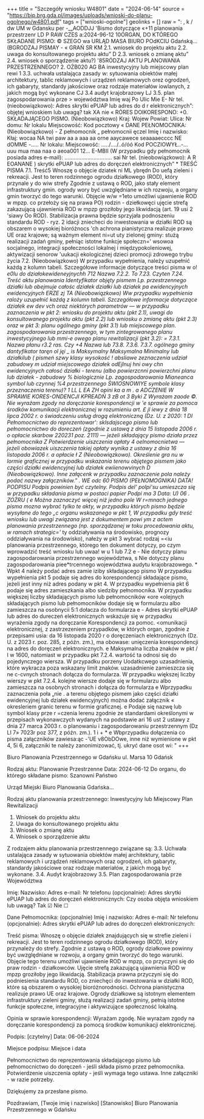 +++
title = "Szczegóły wniosku W4801"
date = "2024-06-14"
source = "https://bip.brg.gda.pl/images/uploads/wnioski-do-planu-ogolnego/w4801.pdf"
tags = ["wnioski-ogolne"]
geolinks = []
raw = ": , k / dw UM w Gdansku per -_„AODDJJ 'Bismo dotyczące «+11 planowania przestrzenr LD P RAW CZES a:2024-96-12 10ORGAN, DO KTÓREGO SKŁADANE PISMO: © SZEGO wa URLĄD MASA  BIURO POdKCIU Gdańską... (BGRODZAJ PISMAY  - «  GRAŃ SR KM 2.1. wniosek do projektu aktu 2.2. uwaga do konsultowanego projektu aktu” D 2.3. wniosek o zmianę aktu” 2.4. wniosek o sporządzenie aktu?) '85RÓDZAJ AKTU PLANOWANIA PRZESTRZENNEGO? 2. OŻB020 AG BA  inwestycyjny lub miejscowy plan rewi  1 3.3. uchwała ustalająca zasady  w: sytuowania obiektów małej architektury, tablic reklamowych i urządzeń reklamowych orez ogrodzeń, ich gabaryty, standardy jakościowe oraz rodzaje materiałów iowlanych, z jakich mogą być wykonane CJ 3.4 audyt krajobrazowy LJ 3.5. plan zagospodarowania prze > województwa Imię   waj Po Ulic Mie E- Nr tel. (nieobowiązkowo): Adres skrytki ePUAP lub adres do d r elektronicznych”: objętej wnioskiem lub uwagą? tak XA nie « RÓRES DOIKORESPONO: +0. SKŁADAJĄCEGO PISMO. (Nieobowiązkowo) Kraj: Wojew Powiat: Ulica: Nr domu: Nr lokalu Miejscowość: Kod pocztowy « DANE PEŁNOMOCNIKA: (Nieobowiązkowo) - Z pełnomocnik „ pełnomocnii ęczel Imię i nazwisko: Kłaj: wocaa NA twi paw aa a aaa aa orne aaycawece seaaaaecccc NE dOMME -..... Nr lokalu: Miejscowość: ...../..../..ó/óó Kod POCZIOWYŁ..-... uuu mua maa naa o aeoa001 12... E-MBII (W przypadku gdy pełnomocnik posiada adres e-mail): ............................... sai Nr tel. (nieobowiązkowo): A R EOANANE ) skrytki ePUAP lub adres do doręczeń elektronicznych” * TREŚĆ PISMA 7.1. Treść5 Wnoszę o objęcie dziatek ni ML ybrędn Do uefą zieleni i rekreacji. Jest to teren rodzinnego ogrodu działkowego (ROD), który przynale y do wiw strefy Zgodnie z ustawą o ROD, jako stały element infrastruktury gmin. ogrody wory być uwzględniane w ich rozwoju, a organy gmin tworzyć do tego warunki. Objęcie w/w =1eto umożliwi ujawnienie ROD w mpzp. co przełoży się na prawa PO) rodzin - dziełkowęci ujęcie strefą zakazującą ujawnienia ROD w mpzp groziłoby jego likwidacją (art. 19 usi 2 'siawy Oo ROD). Stabilizacja prawna będzie sprzyjała podnoszeniu standardu ROD - ryz. 2  idacji zniecheci do inwestowania w działki ROD są obszarem o wysokiej bioróżnocs 'ch achrona pianistyczna realizuje prawo UE oraz krajowe; są ważnym element ni=ut uty zielonej gminy: stużą realizacji zadań gminy, pełniąc istotne funkcje społeczn=' wsowoa socjalnego, integracji społeczności lokalnej i międzypokoleniowej, aktywizacji senorow 'uukacji ekologicznej dzieci promocji zdrowego trybu życia 7.2. (Nieobowiązkowo) W przypadku wypełnienia, należy uzupełnić każdą z kolumn tabeli. Szczegółowe informacje dotyczące treści pisma w o! *e0lu do działokewideneyjnychh  712 Nazwa 7.2.2. To 7.23. Czyten 7.24. Treść aktu planowania Identyfikator objęty pismem Lp. przestrzennego działki lub obejmuje całośc działek działki lub działek  pa ewidencyjnych  ewidencyjnych    ERZE zj   TA (Nieobowiązkowo) Ww przypadku wypełnienia raloży uzupełnić każdą z kolumn tabeli.  Szczegółowe informacje dotyczące działek ew dev vch oraz niektórych parametrów — w przypadku zaznaczenia w pkt 2: wniosku do projektu aktu (pkt 2.1), uwagi do konsultowanego projektu aktu (pkt 2.2) lub wniosku o zmianę aktu (pkt 2.3) oraz w pkt 3: planu ogólnego gminy (pkt 3.1) lub miejscowego plan. zagospodarowania przestrzennego, w tym zintegrowanego planu inwestycyjnego lub mmi-e owego planu rewitalizacji (pkt 3.2): = 7.3.1. Nazwa płanu r3.2  ras. Czy +4 Nazwa lub  73.8. 7.3.6. 7.3.7. ogólnego gminy  dantyfikator taręn ol jęi _ is  Maksymalny Maksymalna Minimalny lub działkilub ( pismeń szwy klasy wysokość !   absliawe zeznaczenia udział zabudowy m udział miejscowego działek   odEjlnuj hni owy chn ewidencyjnych całosć działki  - terenu (albo powierzcnni powierzchni planu  lub działek - zabudowy % biologicznie Lp.  zagospodarowania  Mianeanca symbol lub  czynnej %4  przestrzennego  ŚWIOSNOWIYE  symbole klasy   przeznaczenia    terenu)?   1  LL L EA ZH opini ka a  m . a ADCZENIE W SPRAWIE KORES-ONDENCJI KPREADŃ 3 zB ot 3 Byki  Z Wyrażam zaode ©. Nie wyrażam zgody na doręczanie korespondencji w 'e sprawie za pomoca środków komunikacji elektronicznej w rozumieniu art. £ jl iewy z dnia 18 lipca 2002 r. o świadczeniu usług drogą elektroniczną (Dz. U. z 2020: 1 DI Pełnomocnictwo do reprezentowar': sklsdajscego pismo lub pełnomocnictwo do doreczeń (zgodnie z ustawą z dnia 15 listopada 2006 r. o opłacie skarbow  220231 poz. 2111) — jeżeli składający pismo działa przez pełnomocnika Z Potwierdzenie uiszczenia opłaty 4 oelnomocnietwa — jeżeli obowiazek uiszczenia takiej opłaty wynika z ustawy z dnia 16 listopada 2006 r. a opłacie ł Z  (Nieobowiązkowo). Określenie gra nu w lormie graficznej w przypadku wskazania terenu objętego pismem jako części działki ewidencyjnej lub działek ewiienowvinych D  (Nieobowiązkowo). Inne załącenk w przypadku zaznaczenie pola należy podać nazwy załączników.” . WE odc 60 PISMO (PEŁNOMOGNIKA) DATA! PODPISU Podpis powinien być czytelny. Podpis  del' polpi'su umieszcza się w przypadku składania pisma w postaci papier Podpi  ma 3 Data: U) 06 . ZOŻRU ( e Można zaznaczyć więcej niż jedno pole W r=mnach jednego pisma mozna wybrać tylko te akty, w przypadku których pismo będzie wysyłane do tego „c organu wskazanego w pkt 1, W przypadku gdy treść wniosku lub uwagi związana jest z dokumentem powi ym z actem planowania przestrzennego (np. sporządzanej w toku procedowania aktu, w ramach strategic='* ty oddziaływania na środowisko, prognozy oddziaływania na środowisko), nałeży w pkt 3 wybrać rodzaj =<iu planowania przestrzennego, którego ten dokument dotyczy, po czym wprowadzić treść wniosku lub uwaa! w u 1 lub 7.2 e - Nie dotyczy planu zagospodarowania przestrzennego województwa, s Nie dotyczy planu zagospodarowania piee*trcennego województwa  audytu krajobrazowego. *  Wpkt 4 należy podać adres zamie iziby składającego pismo W przypadku wypełnienia pkt 5 podaje się adres do korespondencji składające pismo, jeżeli jest inny niż adres podany w pkt 4. W przypadku wypełnienia pkt 6 podaje się adres zamieszkania albo siedziby pełnomocnika. W przypadku większej liczby składających pismo lub pełnomocników «ore «olejnych składających pismo lub pełnomocników dodaje się w formularzu albo zamieszcza na osobnycii 5:1 dołacza do formularza e - Adres skrytki ePUAP lub adres do dureczeń elektronicznych wskazuje się w przypadku wyrażenia zgody na doręczanie Korespondencji za pomoc. <omunikacji elektronicznej, z zastrzezeniem przypadków, w których organ, zgodnie z przepisami usia: da 16 listopada 2020 r o doręczeniach elektronicznych (Dz. U. z 2023 r. poz. 285, z późn. zm.), ma obowase: unięczenia korespondencji na adres do doręczeń elektronicznych. e Maksymalna liczba znaków w pkt / I w 1600, natomiast w przypadku pkt 7.2.4. wartość ta odnosi się do pojedynczego wiersza. W przypadku porzeny Uodatkcwego uzasadnienia, które wykracza poza wskazany limit znaków. uzasadnienie zamieszcza się ne c-cvnych stronach  dołącza do formularza. W przypadku większej liczby wierszy w pkt 7.2.4. kolejne wiersze dodaje się w formularzu albo zamieszcza na osobnych stronach i dołącza do formularza e  Wprzypadku zaznaczenia poła „nie . a terenu objętego pismem jako części działki ewidencyjnej lub działek ewidencyjnych) można dodać załącznik « okresleriem granic terenu w formie graficznej. e Podaje się nazwę lub symbol klasy prze r =czenia lerenu zgodnie ze standardami określonymi w przepisach wykonawczych wydanych na podstawie ari 16 ust 2 ustawy z dnia 27 marca 2003 r. o planowaniu i zagospodarowaniu przestrzennym (Dz LI 7» 7023r poz 377, z późn. zm.). 1 i + * e  Wbprzypadku dołączenia co pisma załączników zawiesa:ąc -'UE v8ObDOwe, inne niż wymienione w pkt 4, 5i 6, załączniki te należy zanonimizować, tj. ukryć dane osot wi: "
+++

Biuro Planowania Przestrzennego w Gdańsku
ul. Marsa 10
Gdańsk

Rodzaj aktu: Planowanie Przestrzenne
Data: 2024-06-12
Do organu, do którego składane pismo: Szanowni Państwo

Urząd Miejski Biuro Planowania Gdańska...

Rodzaj aktu planowania przestrzennego: Inwestycyjny lub Miejscowy Plan Rewitalizacji
1. Wniosek do projektu aktu
2. Uwaga do konsultowanego projektu aktu
3. Wniosek o zmianę aktu
4. Wniosek o sporządzenie aktu

Z rodzajem aktu planowania przestrzennego związane są:
3.3. Uchwała ustalająca zasady w sytuowania obiektów małej architektury, tablic reklamowych i urządzeń reklamowych oraz ogrodzeń, ich gabaryty, standardy jakościowe oraz rodzaje materiałów, z jakich mogą być wykonane.
3.4. Audyt krajobrazowy
3.5. Plan zagospodarowania prze Województwa

Imię:
Nazwisko:
Adres e-mail:
Nr telefonu (opcjonalnie):
Adres skrytki ePUAP lub adres do doręczeń elektronicznych:
Czy osoba objęta wnioskiem lub uwagą? Tak ☑ Nie ☐

Dane Pełnomocnika: (opcjonalnie)
Imię i nazwisko:
Adres e-mail:
Nr telefonu (opcjonalnie):
Adres skrytki ePUAP lub adres do doręczeń elektronicznych:

Treść pisma:
Wnoszę o objęcie działek znajdujących się w strefie zieleni i rekreacji. Jest to teren rodzinnego ogrodu działkowego (ROD), który przynależy do strefy. Zgodnie z ustawą o ROD, ogrody działkowe powinny być uwzględniane w rozwoju, a organy gmin tworzyć do tego warunki. Objęcie tego terenu umożliwi ujawnienie ROD w mpzp, co przyczyni się do praw rodzin - działkowców. Ujęcie strefą zakazującą ujawnienia ROD w mpzp groziłoby jego likwidacją. Stabilizacja prawna przyczyni się do podniesienia standardu ROD, co zniechęci do inwestowania w działki ROD, które są obszarem o wysokiej bioróżnorodności. Ochrona pianistyczna realizuje prawo UE oraz krajowe. Ogrody działkowe są istotnym elementem infrastruktury zieleni gminy, służą realizacji zadań gminy, pełnią istotne funkcje społeczne, integracyjne i aktywizujące społeczność lokalną.

Opinia w sprawie korespondencji: Wyrażam zgodę. Nie wyrażam zgody na doręczanie korespondencji za pomocą środków komunikacji elektronicznej.

Podpis: [czytelny]
Data: 06-06-2024

Miejsce podpisu: Miejsce i data

Pełnomocnictwo do reprezentowania składającego pismo lub pełnomocnictwo do doręczeń - jeśli składa pismo przez pełnomocnika. Potwierdzenie uiszczenia opłaty - jeśli wymaga tego ustawa. Inne załączniki - w razie potrzeby.

Dziękujemy za przesłane pismo.

Pozdrawiam,
[Twoje imię i nazwisko]
[Stanowisko]
Biuro Planowania Przestrzennego w Gdańsku


